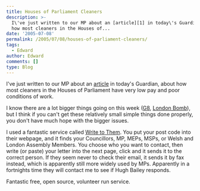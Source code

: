 ```yaml
---
title: Houses of Parliament Cleaners
description: >-
  I\'ve just written to our MP about an [article][1] in today\'s Guardian, about
  how most cleaners in the Houses of...
date: '2005-07-08'
permalink: /2005/07/08/houses-of-parliament-cleaners/
tags:
  - Edward
author: Edward
comments: []
type: Blog
---
```


I\'ve just written to our MP about an [article][1] in today\'s Guardian,
about how most cleaners in the Houses of Parliament have very low pay
and poor conditions of work.

I know there are a lot bigger things going on this week ([G8][2],
[London Bomb][3]), but I think if you can\'t get these relatively small
simple things done properly, you don\'t have much hope with the bigger
issues.

I used a fantastic service called [Write to Them][4]. You put your post
code into their webpage, and it finds your Councillors, MP, MEPs, MSPs,
or Welsh and London Assembly Members. You choose who you want to
contact, then write (or paste) your letter into the next page, click and
it sends it to the correct person. If they seem never to check their
email, it sends it by fax instead, which is apparently still more widely
used by MPs. Apparently in a fortnights time they will contact me to see
if Hugh Bailey responds.

Fantastic free, open source, volunteer run service.



[1]: https://www.guardian.co.uk/g2/story/0,,1523774,00.html
[2]: https://www.makepovertyhistory.org/
[3]: https://news.bbc.co.uk/1/hi/in_depth/uk/2005/london_explosions/default.stm
[4]: https://www.writetothem.com/
